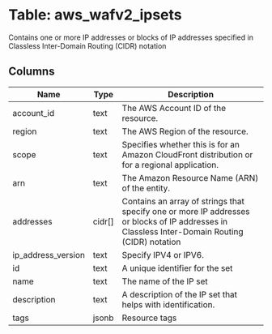 
# Table: aws_wafv2_ipsets
Contains one or more IP addresses or blocks of IP addresses specified in Classless Inter-Domain Routing (CIDR) notation
## Columns
| Name        | Type           | Description  |
| ------------- | ------------- | -----  |
|account_id|text|The AWS Account ID of the resource.|
|region|text|The AWS Region of the resource.|
|scope|text|Specifies whether this is for an Amazon CloudFront distribution or for a regional application.|
|arn|text|The Amazon Resource Name (ARN) of the entity.|
|addresses|cidr[]|Contains an array of strings that specify one or more IP addresses or blocks of IP addresses in Classless Inter-Domain Routing (CIDR) notation|
|ip_address_version|text|Specify IPV4 or IPV6.|
|id|text|A unique identifier for the set|
|name|text|The name of the IP set|
|description|text|A description of the IP set that helps with identification.|
|tags|jsonb|Resource tags|
